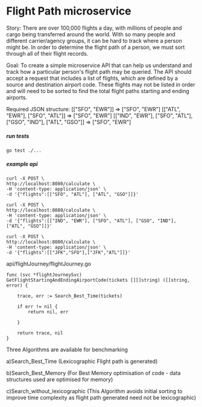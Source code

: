 # Flight Path microservice

Story: There are over 100,000 flights a day, with millions of people and cargo being transferred around the world. With so many people and different carrier/agency groups, it can be hard to track where a person might be. In order to determine the flight path of a person, we must sort through all of their flight records.

Goal: To create a simple microservice API that can help us understand and track how a particular person's flight path may be queried. The API should accept a request that includes a list of flights, which are defined by a source and destination airport code. These flights may not be listed in order and will need to be sorted to find the total flight paths starting and ending airports.

Required JSON structure: 
[["SFO", "EWR"]]  => ["SFO", "EWR"]
[["ATL", "EWR"], ["SFO", "ATL"]]  => ["SFO", "EWR"]
[["IND", "EWR"], ["SFO", "ATL"], ["GSO", "IND"], ["ATL", "GSO"]] => ["SFO", "EWR"]


##### run tests
```shell
go test ./...
```

##### example api
```shell
curl -X POST \
http://localhost:8080/calculate \
-H 'content-type: application/json' \
-d '{"flights":[["SFO", "ATL"], ["ATL", "GSO"]]}'

curl -X POST \
http://localhost:8080/calculate \
-H 'content-type: application/json' \
-d '{"flights":[["IND", "EWR"], ["SFO", "ATL"], ["GSO", "IND"], ["ATL", "GSO"]]}'

curl -X POST \
http://localhost:8080/calculate \
-H 'content-type: application/json' \
-d '{"flights":[["JFK","SFO"],["JFK","ATL"]]}'
```

api/flightJourney/flightJourney.go

```
func (svc *flightJourneySvc) GetFlightStartingAndEndingAirportCode(tickets [][]string) ([]string, error) {

	trace, err := Search_Best_Time(tickets)

	if err != nil {
		return nil, err

	}

	return trace, nil
}
```

Three Algorithms are available for benchmarking 

a)Search_Best_Time
  (Lexicographic Flight path is generated)

b)Search_Best_Memory
  (For Best Memory optimisation of code - data structures used are optimised for memory)

c)Search_without_lexicographic
  (This Algorithm avoids initial sorting to improve time complexity as flight path generated need not be lexicographic)
